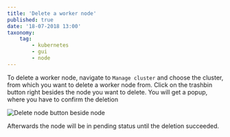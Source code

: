 ```yaml
---
title: 'Delete a worker node'
published: true
date: '18-07-2018 13:00'
taxonomy:
    tag:
        - kubernetes
        - gui
        - node
---
```


To delete a worker node, navigate to `Manage cluster` and choose the cluster, from which you want to delete a worker node from. Click on the trashbin button right besides the node you want to delete. You will get a popup, where you have to confirm the deletion

![Delete node button beside node](image_delete-node_01.png)

Afterwards the node will be in pending status until the deletion succeeded.
